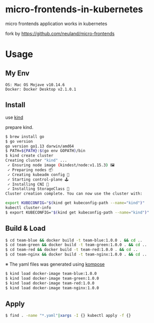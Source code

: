 # micro-frontends-in-kubernetes
micro frontends application works in kubernetes

fork by https://github.com/neuland/micro-frontends

# Usage
## My Env
```
OS: Mac OS Mojave v10.14.6
Docker: Docker Desktop v2.1.0.1
```

## Install
use [kind](https://github.com/kubernetes-sigs/kind)

prepare kind.
```bash
$ brew install go
$ go version
go version go1.13 darwin/amd64
$ PATH=${PATH}:$(go env GOPATH)/bin
$ kind create cluster
Creating cluster "kind" ...
 ✓ Ensuring node image (kindest/node:v1.15.3) 🖼
 ✓ Preparing nodes 📦
 ✓ Creating kubeadm config 📜
 ✓ Starting control-plane 🕹️
 ✓ Installing CNI 🔌
 ✓ Installing StorageClass 💾
Cluster creation complete. You can now use the cluster with:

export KUBECONFIG="$(kind get kubeconfig-path --name="kind")"
kubectl cluster-info
$ export KUBECONFIG="$(kind get kubeconfig-path --name="kind")"
```

## Build & Load
```bash
$ cd team-blue && docker build -t team-blue:1.0.0 . && cd ..
$ cd team-green && docker build -t team-green:1.0.0 . && cd ..
$ cd team-red && docker build -t team-red:1.0.0 . && cd ..
$ cd team-nginx && docker build -t team-nginx:1.0.0 . && cd ..
```

※ The yaml files was generated using [kompose](https://github.com/kubernetes/kompose)

```bash
$ kind load docker-image team-blue:1.0.0
$ kind load docker-image team-green:1.0.0
$ kind load docker-image team-red:1.0.0
$ kind load docker-image team-nginx:1.0.0
```

## Apply
```bash
$ find . -name "*.yaml"|xargs -I {} kubectl apply -f {}
```
